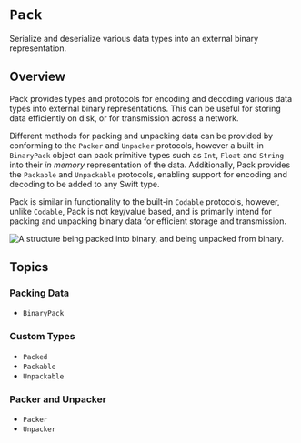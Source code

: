 # ``Pack``

Serialize and deserialize various data types into an external binary representation.

## Overview

Pack provides types and protocols for encoding and decoding various data types into external binary representations. This can be useful for storing data efficiently on disk, or for transmission across a network.

Different methods for packing and unpacking data can be provided by conforming to the ``Packer`` and ``Unpacker`` protocols, however a built-in ``BinaryPack`` object can pack primitive types such as `Int`, `Float` and `String` into their _in memory_ representation of the data. Additionally, Pack provides the ``Packable`` and ``Unpackable`` protocols, enabling support for encoding and decoding to be added to any Swift type.

Pack is similar in functionality to the built-in `Codable` protocols, however, unlike `Codable`, Pack is not key/value based, and is primarily intend for packing and unpacking binary data for efficient storage and transmission.

![A structure being packed into binary, and being unpacked from binary.](pack.png)

## Topics

### Packing Data
- ``BinaryPack``

### Custom Types
- ``Packed``
- ``Packable``
- ``Unpackable``

### Packer and Unpacker
- ``Packer``
- ``Unpacker``
